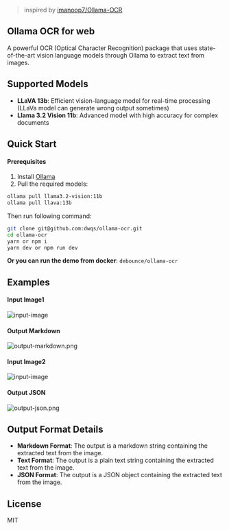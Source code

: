 > inspired by [imanoop7/Ollama-OCR](https://github.com/imanoop7/Ollama-OCR)

## Ollama OCR for web

A powerful OCR (Optical Character Recognition) package that uses state-of-the-art vision language models through Ollama to extract text from images.

## Supported Models

- **LLaVA 13b**: Efficient vision-language model for real-time processing (LLaVa model can generate wrong output sometimes)
- **Llama 3.2 Vision 11b**: Advanced model with high accuracy for complex documents

## Quick Start

#### Prerequisites

1. Install [Ollama](https://ollama.com/)
2. Pull the required models:

```sh
ollama pull llama3.2-vision:11b
ollama pull llava:13b
```

Then run following command:

```sh
git clone git@github.com:dwqs/ollama-ocr.git
cd ollama-ocr
yarn or npm i
yarn dev or npm run dev
```

**Or you can run the demo from docker**: `debounce/ollama-ocr`

## Examples

#### Input Image1

![input-image](https://image-static.segmentfault.com/149/814/1498143911-677575ecd6977_fix732)

#### Output Markdown

![output-markdown.png](https://image-static.segmentfault.com/338/339/3383395719-67757691e9b37_fix732)

#### Input Image2

![input-image](https://image-static.segmentfault.com/257/222/2572220334-677579c2747c7_fix732)

#### Output JSON

![output-json.png](https://image-static.segmentfault.com/104/188/1041885248-677579f517f02_fix732)

## Output Format Details

- **Markdown Format**: The output is a markdown string containing the extracted text from the image.
- **Text Format**: The output is a plain text string containing the extracted text from the image.
- **JSON Format**: The output is a JSON object containing the extracted text from the image.

## License

MIT
